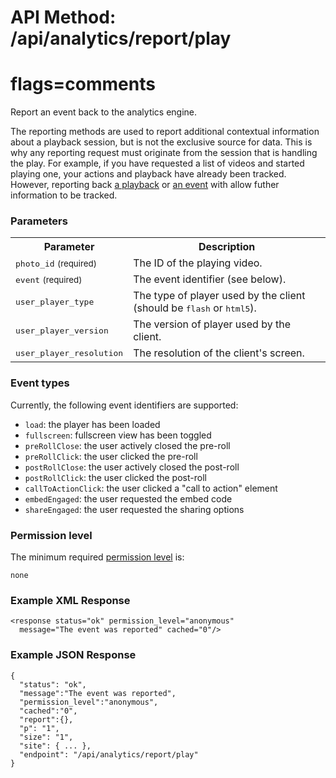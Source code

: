 # API Method: /api/analytics/report/play
# flags=comments

Report an event back to the analytics engine. 

The reporting methods are used to report additional contextual information about a playback session, but is not the exclusive source for data. This is why any reporting request must originate from the session that is handling the play. For example, if you have requested a list of videos and started playing one, your actions and playback have already been tracked. However, reporting back [a playback](analytics-report-play) or [an event](analytics-report-event) with allow futher information to be tracked.


### Parameters

<table class="pretty">
  <tr><th>Parameter</th><th>Description</th></tr>
  <tr><td><tt>photo_id</tt> <small>(required)</small></td><td>The ID of the playing video.</td></tr>
  <tr><td><tt>event</tt> <small>(required)</small></td><td>The event identifier (see below).</td></tr>
  <tr><td><tt>user_player_type</tt></td><td>The type of player used by the client (should be <tt>flash</tt> or <tt>html5</tt>).</td></tr>
  <tr><td><tt>user_player_version</tt></td><td>The version of player used by the client.</td></tr>
  <tr><td><tt>user_player_resolution</tt></td><td>The resolution of the client's screen.</td></tr>
</table>

### Event types

Currently, the following event identifiers are supported:

* `load`: the player has been loaded
* `fullscreen`: fullscreen view has been toggled
* `preRollClose`: the user actively closed the pre-roll
* `preRollClick`: the user clicked the pre-roll
* `postRollClose`: the user actively closed the post-roll
* `postRollClick`: the user clicked the post-roll
* `callToActionClick`: the user clicked a "call to action" element
* `embedEngaged`: the user requested the embed code
* `shareEngaged`: the user requested the sharing options


### Permission level 

The minimum required [permission level](index#permission-level) is:

    none


### Example XML Response

    <response status="ok" permission_level="anonymous" 
      message="The event was reported" cached="0"/>

### Example JSON Response

    {
      "status": "ok", 
      "message":"The event was reported",
      "permission_level":"anonymous",
      "cached":"0",
      "report":{},
      "p": "1",
      "size": "1",
      "site": { ... },
      "endpoint": "/api/analytics/report/play"
    }

